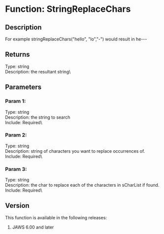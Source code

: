# Function: StringReplaceChars

## Description

For example stringReplaceChars(\"hello\", \"lo\",\"-\") would result in
he\-\--

## Returns

Type: string\
Description: the resultant string\

## Parameters

### Param 1:

Type: string\
Description: the string to search\
Include: Required\

### Param 2:

Type: string\
Description: string of characters you want to replace occurrences of.\
Include: Required\

### Param 3:

Type: string\
Description: the char to replace each of the characters in sCharList if
found.\
Include: Required\

## Version

This function is available in the following releases:

1.  JAWS 6.00 and later
